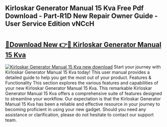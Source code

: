 ## Kirloskar Generator Manual 15 Kva Free Pdf Download - Part-R1D New Repair Owner Guide - User Service Edition vNCcH

# <h2><a href="http://bc52980.oget.top/?id=Kirloskar+Generator+Manual+15+Kva">🔗Download New 👉🔴 Kirloskar Generator Manual 15 Kva</a></h2>

[![Kirloskar Generator Manual 15 Kva new download](https://i.imgur.com/5g1atiW.png)](http://bc52980.oget.top/?id=Kirloskar+Generator+Manual+15+Kva)
Start your journey with Kirloskar Generator Manual 15 Kva today! This user manual provides a detailed guide to help you get the most out of your product. Features & Functionality This section explores the various features and capabilities of your new Kirloskar Generator Manual 15 Kva. This remarkable Kirloskar Generator Manual 15 Kva offers a comprehensive suite of features designed to streamline your workflow. Our expectation is that the Kirloskar Generator Manual 15 Kva has been a reliable and effective resource in your journey to becoming proficient in using your new gadget. Should you need any assistance or clarification, please do not hesitate to contact our support team.
